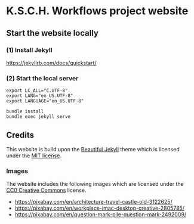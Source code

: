 
# K.S.C.H. Workflows project website

## Start the website locally

### (1) Install Jekyll

https://jekyllrb.com/docs/quickstart/

### (2) Start the local server
```
export LC_ALL="C.UTF-8"
export LANG="en_US.UTF-8"
export LANGUAGE="en_US.UTF-8"

bundle install
bundle exec jekyll serve
```

## Credits

This website is build upon the [Beautiful Jekyll](https://github.com/daattali/beautiful-jekyll#readme) theme which is licensed under the [MIT license](https://github.com/daattali/beautiful-jekyll/blob/master/LICENSE).

### Images
The website includes the following images which are licensed under the [CC0 Creative Commons](https://creativecommons.org/share-your-work/public-domain/cc0/) license.

- https://pixabay.com/en/architecture-travel-castle-old-3122625/
- https://pixabay.com/en/workplace-imac-desktop-creative-2805785/
- https://pixabay.com/en/question-mark-pile-question-mark-2492009/

